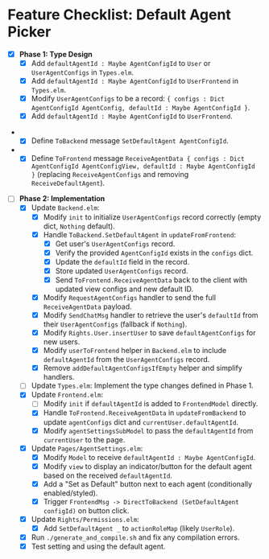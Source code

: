 # Feature Checklist: Default Agent Picker

- [x] **Phase 1: Type Design**
    - [x] Add `defaultAgentId : Maybe AgentConfigId` to `User` or `UserAgentConfigs` in `Types.elm`.
    - [x] Add `defaultAgentId : Maybe AgentConfigId` to `UserFrontend` in `Types.elm`.
    - [x] Modify `UserAgentConfigs` to be a record: `{ configs : Dict AgentConfigId AgentConfig, defaultId : Maybe AgentConfigId }`.
    - [x] Add `defaultAgentId : Maybe AgentConfigId` to `UserFrontend`.
-   - [x] Define `ToBackend` message `SetDefaultAgent AgentConfigId`.
-   - [x] Define `ToFrontend` message `ReceiveAgentData { configs : Dict AgentConfigId AgentConfigView, defaultId : Maybe AgentConfigId }` (replacing `ReceiveAgentConfigs` and removing `ReceiveDefaultAgent`).
- [ ] **Phase 2: Implementation**
    - [x] Update `Backend.elm`:
        - [x] Modify `init` to initialize `UserAgentConfigs` record correctly (empty dict, `Nothing` default).
        - [x] Handle `ToBackend.SetDefaultAgent` in `updateFromFrontend`:
            - [x] Get user's `UserAgentConfigs` record.
            - [x] Verify the provided `AgentConfigId` exists in the `configs` dict.
            - [x] Update the `defaultId` field in the record.
            - [x] Store updated `UserAgentConfigs` record.
            - [x] Send `ToFrontend.ReceiveAgentData` back to the client with updated view configs and new default ID.
        - [x] Modify `RequestAgentConfigs` handler to send the full `ReceiveAgentData` payload.
        - [x] Modify `SendChatMsg` handler to retrieve the user's `defaultId` from their `UserAgentConfigs` (fallback if `Nothing`).
        - [x] Modify `Rights.User.insertUser` to save `defaultAgentConfigs` for new users.
        - [x] Modify `userToFrontend` helper in `Backend.elm` to include `defaultAgentId` from the `UserAgentConfigs` record.
        - [x] Remove `addDefaultAgentConfigsIfEmpty` helper and simplify handlers.
    - [ ] Update `Types.elm`: Implement the type changes defined in Phase 1.
    - [x] Update `Frontend.elm`:
        - [ ] Modify `init` if `defaultAgentId` is added to `FrontendModel` directly.
        - [x] Handle `ToFrontend.ReceiveAgentData` in `updateFromBackend` to update `agentConfigs` dict and `currentUser.defaultAgentId`.
        - [x] Modify `agentSettingsSubModel` to pass the `defaultAgentId` from `currentUser` to the page.
    - [x] Update `Pages/AgentSettings.elm`:
        - [x] Modify `Model` to receive `defaultAgentId : Maybe AgentConfigId`.
        - [x] Modify `view` to display an indicator/button for the default agent based on the received `defaultAgentId`.
        - [x] Add a "Set as Default" button next to each agent (conditionally enabled/styled).
        - [x] Trigger `FrontendMsg -> DirectToBackend (SetDefaultAgent configId)` on button click.
    - [x] Update `Rights/Permissions.elm`:
        - [x] Add `SetDefaultAgent _` to `actionRoleMap` (likely `UserRole`).
    - [x] Run `./generate_and_compile.sh` and fix any compilation errors.
    - [x] Test setting and using the default agent. 